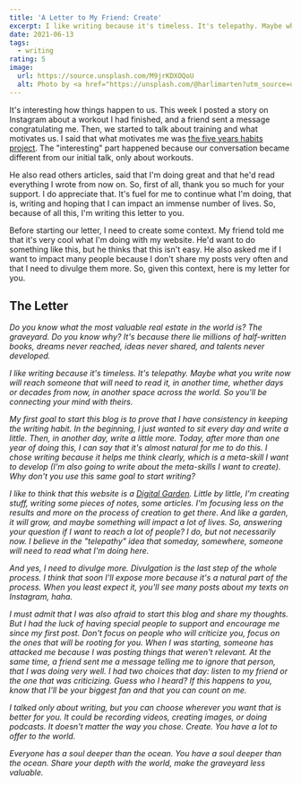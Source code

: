 ```yaml
---
title: 'A Letter to My Friend: Create'
excerpt: I like writing because it's timeless. It's telepathy. Maybe what you write now will reach someone that will need to read it, in another time, whether days or decades from now, in another space across the world. You'll be connecting your mind with theirs.
date: 2021-06-13
tags:
  - writing
rating: 5
image:
  url: https://source.unsplash.com/M9jrKDXOQoU
  alt: Photo by <a href="https://unsplash.com/@harlimarten?utm_source=unsplash&utm_medium=referral&utm_content=creditCopyText">Harli  Marten</a> on <a href="https://unsplash.com/s/photos/friendship?utm_source=unsplash&utm_medium=referral&utm_content=creditCopyText">Unsplash</a>
---
```


It's interesting how things happen to us. This week I posted a story on Instagram about a workout I had finished, and a friend sent a message congratulating me. Then, we started to talk about training and what motivates us. I said that what motivates me was [the five years habits project](/articles/five-habits-for-the-next-five-years). The "interesting" part happened because our conversation became different from our initial talk, only about workouts.

He also read others articles, said that I'm doing great and that he'd read everything I wrote from now on. So, first of all, thank you so much for your support. I do appreciate that. It's fuel for me to continue what I'm doing, that is, writing and hoping that I can impact an immense number of lives. So, because of all this, I'm writing this letter to you.

Before starting our letter, I need to create some context. My friend told me that it's very cool what I'm doing with my website. He'd want to do something like this, but he thinks that this isn't easy. He also asked me if I want to impact many people because I don't share my posts very often and that I need to divulge them more. So, given this context, here is my letter for you.

## The Letter

_Do you know what the most valuable real estate in the world is? The graveyard. Do you know why? It's because there lie millions of half-written books, dreams never reached, ideas never shared, and talents never developed._

_I like writing because it's timeless. It's telepathy. Maybe what you write now will reach someone that will need to read it, in another time, whether days or decades from now, in another space across the world. So you'll be connecting your mind with theirs._

_My first goal to start this blog is to prove that I have consistency in keeping the writing habit. In the beginning, I just wanted to sit every day and write a little. Then, in another day, write a little more. Today, after more than one year of doing this, I can say that it's almost natural for me to do this. I chose writing because it helps me think clearly, which is a meta-skill I want to develop (I'm also going to write about the meta-skills I want to create). Why don't you use this same goal to start writing?_

_I like to think that this website is a [Digital Garden](/). Little by little, I'm creating stuff, writing some pieces of notes, some articles. I'm focusing less on the results and more on the process of creation to get there. And like a garden, it will grow, and maybe something will impact a lot of lives. So, answering your question if I want to reach a lot of people? I do, but not necessarily now. I believe in the "telepathy" idea that someday, somewhere, someone will need to read what I'm doing here._

_And yes, I need to divulge more. Divulgation is the last step of the whole process. I think that soon I'll expose more because it's a natural part of the process. When you least expect it, you'll see many posts about my texts on Instagram, haha._

_I must admit that I was also afraid to start this blog and share my thoughts. But I had the luck of having special people to support and encourage me since my first post. Don't focus on people who will criticize you, focus on the ones that will be rooting for you. When I was starting, someone has attacked me because I was posting things that weren't relevant. At the same time, a friend sent me a message telling me to ignore that person, that I was doing very well. I had two choices that day: listen to my friend or the one that was criticizing. Guess who I heard? If this happens to you, know that I'll be your biggest fan and that you can count on me._

_I talked only about writing, but you can choose wherever you want that is better for you. It could be recording videos, creating images, or doing podcasts. It doesn't matter the way you chose. Create. You have a lot to offer to the world._

_Everyone has a soul deeper than the ocean. You have a soul deeper than the ocean. Share your depth with the world, make the graveyard less valuable._
